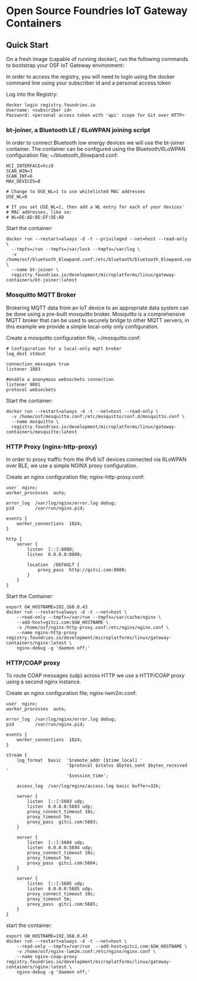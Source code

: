 # Open Source Foundries IoT Gateway Containers

## Quick Start

On a fresh image (capable of running docker), run the following commands to bootstrap your OSF IoT Gateway environment:

In order to access the registry, you will need to login using the docker
command line using your subscriber id and a personal access token

Log into the Registry:

```
docker login registry.foundries.io
Username: <subscriber id>
Password: <personal access token with 'api' scope for Git over HTTP>
```

### bt-joiner, a Bluetooth LE / 6LoWPAN joining script

In order to connect Bluetooth low energy devices we will use the bt-joiner
container.  The container can be configured using the Bluetooth/6LoWPAN configuration file; ~/bluetooth_6lowpand.conf:

```
HCI_INTERFACE=hci0
SCAN_WIN=3
SCAN_INT=6
MAX_DEVICES=8

# Change to USE_WL=1 to use whitelisted MAC addresses
USE_WL=0

# If you set USE_WL=1, then add a WL entry for each of your devices'
# MAC addresses, like so:
# WL=DE:AD:BE:EF:DE:AD
```

Start the container:

```
docker run --restart=always -d -t --privileged --net=host --read-only \
  --tmpfs=/run --tmpfs=/var/lock --tmpfs=/var/log \
  -v /home/osf/bluetooth_6lowpand.conf:/etc/bluetooth/bluetooth_6lowpand.conf \
  --name bt-joiner \
  registry.foundries.io/development/microplatforms/linux/gateway-containers/bt-joiner:latest
```

### Mosquitto MQTT Broker

Brokering MQTT data from an IoT device to an appropriate data system can be
done using a pre-built mosquitto broker.  Mosquitto is a comprehensive
MQTT broker that can be used to securely bridge to other MQTT servers,  in
this example we provide a simple local-only only configuration.

Create a mosquitto configuration file, ~/mosquitto.conf:

```
# Configuration for a local-only mqtt broker
log_dest stdout

connection_messages true
listener 1883

#enable a anonymous websockets connection
listener 9001
protocol websockets
```

Start the container:

```
docker run --restart=always -d -t --net=host --read-only \
  -v /home/osf/mosquitto.conf:/etc/mosquitto/conf.d/mosquitto.conf \
  --name mosquitto \
  registry.foundries.io/development/microplatforms/linux/gateway-containers/mosquitto:latest
```

### HTTP Proxy (nginx-http-proxy)

In order to proxy traffic from the IPv6 IoT devices connected via 6LoWPAN
over BLE, we use a simple NGINX proxy configuration.

Create an nginx configuration file; nginx-http-proxy.conf:
```
user  nginx;
worker_processes  auto;

error_log  /var/log/nginx/error.log debug;
pid        /var/run/nginx.pid;

events {
    worker_connections  1024;
}

http {
    server {
        listen  [::]:8080;
        listen  0.0.0.0:8080;

        location  /DEFAULT {
            proxy_pass  http://gitci.com:8080;
        }
    }
}
```

Start the Container:

```
export GW_HOSTNAME=192.168.0.43
docker run --restart=always -d -t --net=host \
    --read-only --tmpfs=/var/run --tmpfs=/var/cache/nginx \
    --add-host=gitci.com:$GW_HOSTNAME \
    -v /home/osf/nginx-http-proxy.conf:/etc/nginx/nginx.conf \
    --name nginx-http-proxy registry.foundries.io/development/microplatforms/linux/gateway-containers/nginx:latest \
    nginx-debug -g 'daemon off;'
```

### HTTP/COAP proxy

To route COAP messages (udp) across HTTP we use a HTTP/COAP proxy using
a second nginx instance.

Create an nginx configuration file; nginx-lwm2m.conf:
```
user  nginx;
worker_processes  auto;

error_log  /var/log/nginx/error.log debug;
pid        /var/run/nginx.pid;

events {
    worker_connections  1024;
}

stream {
    log_format  basic  '$remote_addr [$time_local] '
                       '$protocol $status $bytes_sent $bytes_received '
                       '$session_time';

    access_log  /var/log/nginx/access.log basic buffer=32k;

    server {
        listen  [::]:5683 udp;
        listen  0.0.0.0:5683 udp;
        proxy_connect_timeout 10s;
        proxy_timeout 5m;
        proxy_pass  gitci.com:5683;
    }

    server {
        listen  [::]:5684 udp;
        listen  0.0.0.0:5684 udp;
        proxy_connect_timeout 10s;
        proxy_timeout 5m;
        proxy_pass  gitci.com:5684;
    }

    server {
        listen  [::]:5685 udp;
        listen  0.0.0.0:5685 udp;
        proxy_connect_timeout 10s;
        proxy_timeout 5m;
        proxy_pass  gitci.com:5685;
    }
}
```

start the container:

```
export GW_HOSTNAME=192.168.0.43
docker run --restart=always -d -t --net=host \
    --read-only --tmpfs=/var/run  --add-host=gitci.com:$GW_HOSTNAME \
    -v /home/osf/nginx-lwm2m.conf:/etc/nginx/nginx.conf \
    --name nginx-coap-proxy registry.foundries.io/development/microplatforms/linux/gateway-containers/nginx:latest \
    nginx-debug -g 'daemon off;'
```
